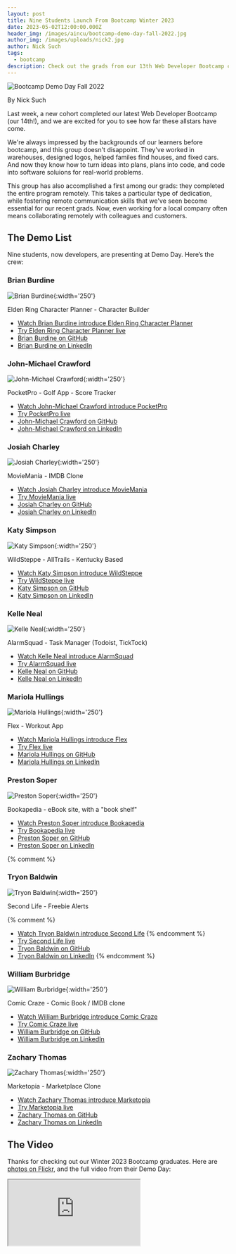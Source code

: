 ```yaml
---
layout: post
title: Nine Students Launch From Bootcamp Winter 2023
date: 2023-05-02T12:00:00.000Z
header_img: /images/aincu/bootcamp-demo-day-fall-2022.jpg
author_img: /images/uploads/nick2.jpg
author: Nick Such
tags:
  - bootcamp
description: Check out the grads from our 13th Web Developer Bootcamp cohort
---
```

![Bootcamp Demo Day Fall 2022]({{page.header_img}} "Bootcamp Demo Day at Awesome Inc - December 2022")

By Nick Such

Last week, a new cohort completed our latest Web Developer Bootcamp (our 14th!), and we are excited for you to see how far these allstars have come.

We're always impressed by the backgrounds of our learners before bootcamp, and this group doesn't disappoint. They've worked in warehouses, designed logos, helped familes find houses, and fixed cars. And now they know how to turn ideas into plans, plans into code, and code into software soluions for real-world problems.

This group has also accomplished a first among our grads: they completed the entire program remotely. This takes a particular type of dedication, while fostering remote communication skills that we've seen become essential for our recent grads. Now, even working for a local company often means collaborating remotely with colleagues and customers.

## The Demo List

Nine students, now developers, are presenting at Demo Day. Here’s the crew:

### Brian Burdine

![Brian Burdine](/images/uploads/brian-burdine.jpg){:width='250'}

Elden Ring Character Planner - Character Builder

* [Watch Brian Burdine introduce Elden Ring Character Planner](https://www.youtube.com/watch?v=dCreQQG6ov4&t=1245s)
* [Try Elden Ring Character Planner live](https://er-character-planner-frontend.web.app/)
* [Brian Burdine on GitHub](https://github.com/brian-burdine)
* [Brian Burdine on LinkedIn](https://www.linkedin.com/in/brian-burdine-6a672a23b/)

### John-Michael Crawford

![John-Michael Crawford](/images/uploads/john-michael-crawford.jpg){:width='250'}

PocketPro - Golf App - Score Tracker

* [Watch John-Michael Crawford introduce PocketPro](https://www.youtube.com/watch?v=dCreQQG6ov4&t=1577s)
* [Try PocketPro live](https://pocket-pro-api.web.app/)
* [John-Michael Crawford on GitHub](https://github.com/JMC818386)
* [John-Michael Crawford on LinkedIn](https://www.linkedin.com/in/john-michaelcrawford/)

### Josiah Charley

![Josiah Charley](/images/uploads/josiah-charley.jpg){:width='250'}

MovieMania - IMDB Clone

* [Watch Josiah Charley introduce MovieMania](https://www.youtube.com/watch?v=dCreQQG6ov4&t=940s)
* [Try MovieMania live](https://moviemaniacs-6726e.web.app/home)
* [Josiah Charley on GitHub](https://github.com/joich7)
* [Josiah Charley on LinkedIn](https://www.linkedin.com/in/josiah-charley-024a88208/)

### Katy Simpson

![Katy Simpson](/images/uploads/katy-simpson.jpg){:width='250'}

WildSteppe - AllTrails - Kentucky Based

* [Watch Katy Simpson introduce WildSteppe](https://www.youtube.com/watch?v=dCreQQG6ov4&t=1397s)
* [Try WildSteppe live](https://wildsteppe-95857.web.app/)
* [Katy Simpson on GitHub](https://github.com/mkrs90)
* [Katy Simpson on LinkedIn](https://www.linkedin.com/in/katy-simpson-844aa674/)

### Kelle Neal

![Kelle Neal](/images/uploads/kelle-neal.jpg){:width='250'}

AlarmSquad - Task Manager (Todoist, TickTock)

* [Watch Kelle Neal introduce AlarmSquad](https://www.youtube.com/watch?v=dCreQQG6ov4&t=1073s)
* [Try AlarmSquad live](https://alarmsquad-1bf9e.web.app/)
* [Kelle Neal on GitHub](https://github.com/Kelle-Neal)
* [Kelle Neal on LinkedIn](https://www.linkedin.com/in/kelleneal/)

### Mariola Hullings

![Mariola Hullings](/images/uploads/mariola-hullings.jpg){:width='250'}

Flex - Workout App

* [Watch Mariola Hullings introduce Flex](https://www.youtube.com/watch?v=dCreQQG6ov4&t=608s)
* [Try Flex live](https://flex-app.vercel.app/)
* [Mariola Hullings on GitHub](https://github.com/MariolaH)
* [Mariola Hullings on LinkedIn](https://www.linkedin.com/in/mariola-hullings-9579b6238/)

### Preston Soper

![Preston Soper](/images/uploads/preston-soper.jpg){:width='250'}

Bookapedia - eBook site, with a "book shelf"

* [Watch Preston Soper introduce Bookapedia](https://www.youtube.com/watch?v=dCreQQG6ov4&t=838s)
* [Try Bookapedia live](https://bookapedia-frontend.web.app/)
* [Preston Soper on GitHub](https://github.com/psoper1)
* [Preston Soper on LinkedIn](https://www.linkedin.com/in/preston-soper-782586100/)

{% comment %}
### Tryon Baldwin

![Tryon Baldwin](/images/uploads/tryon-baldwin.jpg){:width='250'}

Second Life - Freebie Alerts

{% comment %}
* [Watch Tryon Baldwin introduce Second Life](&t=1437s)
{% endcomment %}
* [Try Second Life live]()
* [Tryon Baldwin on GitHub](https://github.com/OMEGATRYON)
* [Tryon Baldwin on LinkedIn](https://www.linkedin.com/in/tryonbaldwin/)
{% endcomment %}

### William Burbridge

![William Burbridge](/images/uploads/william-burbridge.jpg){:width='250'}

Comic Craze - Comic Book / IMDB clone

* [Watch William Burbridge introduce Comic Craze](https://www.youtube.com/watch?v=dCreQQG6ov4&t=720s)
* [Try Comic Craze live](https://ainc-comic-craze.web.app/)
* [William Burbridge on GitHub](https://github.com/WillBridge0789)
* [William Burbridge on LinkedIn](https://www.linkedin.com/in/willjburbridge/)

### Zachary Thomas

![Zachary Thomas](/images/uploads/zachary-thomas.jpg){:width='250'}

Marketopia - Marketplace Clone

* [Watch Zachary Thomas introduce Marketopia](https://www.youtube.com/watch?v=dCreQQG6ov4&t=1472s) 
* [Try Marketopia live](https://marketopia-frontend.vercel.app/)
* [Zachary Thomas on GitHub](https://github.com/ZacRayTho)
* [Zachary Thomas on LinkedIn](https://www.linkedin.com/in/zacraytho/)

## The Video

Thanks for checking out our Winter 2023 Bootcamp graduates. Here are [photos on Flickr](https://www.flickr.com/photos/awesomeinc/albums/72177720308134931), and the full video from their Demo Day:

<div class="embed-responsive embed-responsive-16by9">
  <iframe class="embed-responsive-item" src="https://www.youtube.com/embed/dCreQQG6ov4" allow="accelerometer; autoplay; encrypted-media; gyroscope; picture-in-picture" allowfullscreen></iframe>
</div>